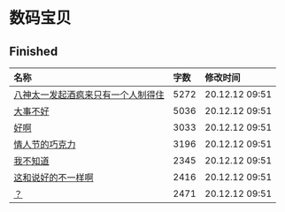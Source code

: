 # 数码宝贝

## Finished

|名称|字数|修改时间|
|:-|:-|:-|
|[八神太一发起酒疯来只有一个人制得住](八神太一发起酒疯来只有一个人制得住.md)|5272|20.12.12 09:51|
|[大事不好](大事不好.md)|5036|20.12.12 09:51|
|[好啊](好啊.md)|3033|20.12.12 09:51|
|[情人节的巧克力](情人节的巧克力.md)|3196|20.12.12 09:51|
|[我不知道](我不知道.md)|2345|20.12.12 09:51|
|[这和说好的不一样啊](这和说好的不一样啊.md)|2416|20.12.12 09:51|
|[？](？.md)|2471|20.12.12 09:51|
